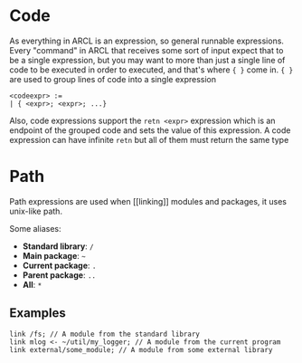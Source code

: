 # Code
As everything in ARCL is an expression, so general runnable expressions. Every "command" in ARCL that receives some sort of input expect that to be a single expression, but you may want to more than just a single line of code to be executed in order to executed, and that's where ``{ }`` come in. ``{ }`` are used to group lines of code into a single expression
```
<codeexpr> :=
| { <expr>; <expr>; ...}
```
Also, code expressions support the ``retn <expr>`` expression which is an endpoint of the grouped code and sets the value of this expression. A code expression can have infinite ``retn`` but all of them must return the same type
# Path
Path expressions are used when [[linking]] modules and packages, it uses unix-like path.

Some aliases:
- **Standard library**: ``/``
- **Main package**: ``~``
- **Current package**: ``.``
- **Parent package**: ``..``
- **All**: ``*``
## Examples
```
link /fs; // A module from the standard library
link mlog <- ~/util/my_logger; // A module from the current program
link external/some_module; // A module from some external library
```